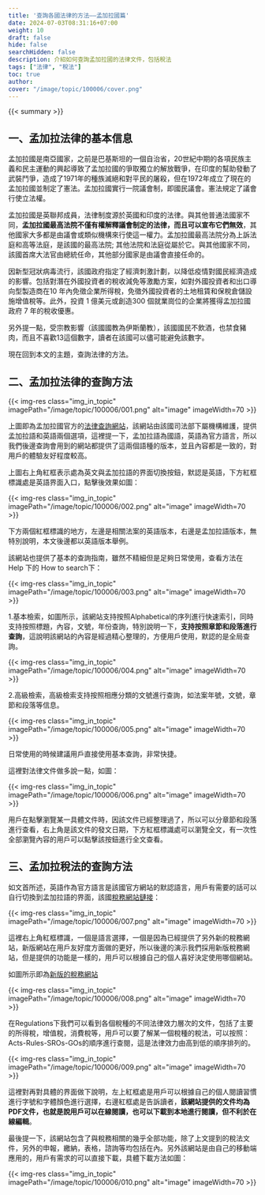 ```yaml
---
title: '查詢各國法律的方法——孟加拉國篇'
date: 2024-07-03T08:31:16+07:00
weight: 10
draft: false
hide: false
searchHidden: false
description: 介紹如何查詢孟加拉國的法律文件，包括稅法
tags: ["法律", "稅法"]
toc: true
author:
cover: "/image/topic/100006/cover.png"
---
```


{{< summary >}}

## 一、孟加拉法律的基本信息

孟加拉國是南亞國家，之前是巴基斯坦的一個自治省，20世紀中期的各項民族主義和民主運動的興起導致了孟加拉國的爭取獨立的解放戰爭，在印度的幫助發動了武裝鬥爭，造成了1971年的種族滅絕和對平民的屠殺，但在1972年成立了現在的孟加拉國並制定了憲法。孟加拉國實行一院議會制，即國民議會。憲法規定了議會行使立法權。

孟加拉國是英聯邦成員，法律制度源於英國和印度的法律。與其他普通法國家不同，**孟加拉國最高法院不僅有權解釋議會制定的法律，而且可以宣布它們無效**，其他國家大多都是由議會或類似機構來行使這一權力。孟加拉國最高法院分為上訴法庭和高等法庭，是該國的最高法院; 其他法院和法庭從屬於它。與其他國家不同，該國首席大法官由總統任命，其他部分國家是由議會直接任命的。

因新型冠狀病毒流行，該國政府指定了經濟刺激計劃，以降低疫情對國民經濟造成的影響。包括對潛在外國投資者的稅收減免等激勵方案，如對外國投資者和出口導向型製造商在10 年內免徵企業所得稅，免徵外國投資者的土地租賃和保稅倉儲設施增值稅等。此外，投資 1 億美元或創造300 個就業崗位的企業將獲得孟加拉國政府 7 年的稅收優惠。

另外提一點，受宗教影響（該國國教為伊斯蘭教），該國國民不飲酒，也禁食豬肉，而且不喜歡13這個數字，讀者在該國可以儘可能避免該數字。

現在回到本文的主題，查詢法律的方法。

## 二、孟加拉法律的查詢方法

{{< img-res class="img_in_topic" imagePath="/image/topic/100006/001.png" alt="image" imageWidth=70 >}}

上圖即為孟加拉國官方的<a href="http://bdlaws.minlaw.gov.bd/" target="_blank">法律查詢網站</a>，該網站由該國司法部下屬機構維護，提供孟加拉語和英語兩個選項，這裡提一下，孟加拉語為國語，英語為官方語言，所以我們後邊查詢會用到的網站都提供了這兩個語種的版本，並且內容都是一致的，對用戶的體驗友好程度較高。

上圖右上角紅框表示處為英文與孟加拉語的界面切換按鈕，默認是英語，下方紅框標識處是英語界面入口，點擊後效果如圖：

{{< img-res class="img_in_topic" imagePath="/image/topic/100006/002.png" alt="image" imageWidth=70 >}}

下方兩個紅框標識的地方，左邊是相關法案的英語版本，右邊是孟加拉語版本，無特別說明，本文後邊都以英語版本舉例。

該網站也提供了基本的查詢指南，雖然不精細但是足夠日常使用，查看方法在Help 下的 How to search下：

{{< img-res class="img_in_topic" imagePath="/image/topic/100006/003.png" alt="image" imageWidth=70 >}}



1.基本檢索，如圖所示，該網站支持按照Alphabetical的序列進行快速索引，同時支持按照標題，內容，文號，年份查詢，特別說明一下，**支持按照章節和段落進行查詢**，這說明該網站的內容是經過精心整理的，方便用戶使用，默認的是全局查詢。

{{< img-res class="img_in_topic" imagePath="/image/topic/100006/004.png" alt="image" imageWidth=70 >}}

2.高級檢索，高級檢索支持按照相應分類的文號進行查詢，如法案年號，文號，章節和段落等信息。

{{< img-res class="img_in_topic" imagePath="/image/topic/100006/005.png" alt="image" imageWidth=70 >}}

日常使用的時候建議用戶直接使用基本查詢，非常快捷。

這裡對法律文件做多說一點，如圖：

{{< img-res class="img_in_topic" imagePath="/image/topic/100006/006.png" alt="image" imageWidth=70 >}}

用戶在點擊瀏覽某一具體文件時，因該文件已經整理過了，所以可以分章節和段落進行查看，右上角是該文件的發文日期，下方紅框標識處可以瀏覽全文，有一次性全部瀏覽內容的用戶可以點擊該按鈕進行全文查看。

## 三、孟加拉稅法的查詢方法

如文首所述，英語作為官方語言是該國官方網站的默認語言，用戶有需要的話可以自行切換到孟加拉語的界面，該國<a href="https://nbr.gov.bd/" target="_blank">稅務網站鏈接</a>：

{{< img-res class="img_in_topic" imagePath="/image/topic/100006/007.png" alt="image" imageWidth=70 >}}

這裡右上角紅框標識，一個是語言選擇，一個是因為已經提供了另外新的稅務網站，新版網站在用戶友好度方面做的更好，所以後邊的演示我們採用新版稅務網站，但是提供的功能是一樣的，用戶可以根據自己的個人喜好決定使用哪個網站。

如圖所示即為<a href="https://nbr.portal.gov.bd/" target="_blank">新版的稅務網站</a>

{{< img-res class="img_in_topic" imagePath="/image/topic/100006/008.png" alt="image" imageWidth=70 >}}

在Regulations下我們可以看到各個稅種的不同法律效力層次的文件，包括了主要的所得稅，增值稅，消費稅等，用戶可以要了解某一個稅種的稅法，可以按照：Acts-Rules-SROs-GOs的順序進行查閱，這是法律效力由高到低的順序排列的。

{{< img-res class="img_in_topic" imagePath="/image/topic/100006/009.png" alt="image" imageWidth=70 >}}

這裡對再對具體的界面做下說明，左上紅框處是用戶可以根據自己的個人閱讀習慣進行字號和字體顏色進行選擇，右邊紅框處是告訴讀者，**該網站提供的文件均為PDF文件，也就是說用戶可以在線閱讀，也可以下載到本地進行閱讀，但不利於在線編輯**。

最後提一下，該網站包含了與稅務相關的幾乎全部功能，除了上文提到的稅法文件，另外的申報，繳納，表格，諮詢等均包括在內。另外該網站是由自己的移動端應用的，用戶有需求的可以直接下載，具體下載方法如圖：

{{< img-res class="img_in_topic" imagePath="/image/topic/100006/010.png" alt="image" imageWidth=70 >}}

